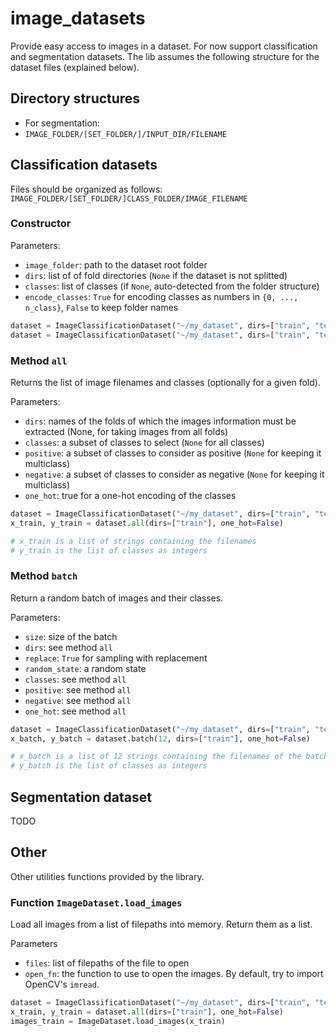 # image_datasets

Provide easy access to images in a dataset. For now support classification and segmentation datasets.
The lib assumes the following structure for the dataset files (explained below). 

## Directory structures
* For segmentation: 
 * `IMAGE_FOLDER/[SET_FOLDER/]/INPUT_DIR/FILENAME`

## Classification datasets

Files should be organized as follows: `IMAGE_FOLDER/[SET_FOLDER/]CLASS_FOLDER/IMAGE_FILENAME` 

### Constructor

Parameters:

* `image_folder`: path to the dataset root folder
* `dirs`: list of of fold directories (`None` if the dataset is not splitted)
* `classes`: list of classes (if `None`, auto-detected from the folder structure)
* `encode_classes`: `True` for encoding classes as numbers in `{0, ..., n_class}`, `False` to keep folder names

```python
dataset = ImageClassificationDataset("~/my_dataset", dirs=["train", "test"])
dataset = ImageClassificationDataset("~/my_dataset", dirs=["train", "test"], classes=[5562, 23178], encode_classes=True)
```

### Method `all`

Returns the list of image filenames and classes (optionally for a given fold). 

Parameters:

* `dirs`: names of the folds of which the images information must be extracted (None, for taking images from all folds)
* `classes`: a subset of classes to select (`None` for all classes)
* `positive`: a subset of classes to consider as positive (`None` for keeping it multiclass)
* `negative`: a subset of classes to consider as negative (`None` for keeping it multiclass)
* `one_hot`: true for a one-hot encoding of the classes

```python
dataset = ImageClassificationDataset("~/my_dataset", dirs=["train", "test"])
x_train, y_train = dataset.all(dirs=["train"], one_hot=False)

# x_train is a list of strings containing the filenames
# y_train is the list of classes as integers 
```

### Method `batch`

Return a random batch of images and their classes. 

Parameters:

* `size`: size of the batch
* `dirs`: see method `all`
* `replace`: `True` for sampling with replacement
* `random_state`: a random state 
* `classes`: see method `all`
* `positive`: see method `all`
* `negative`: see method `all`
* `one_hot`: see method `all`

```python
dataset = ImageClassificationDataset("~/my_dataset", dirs=["train", "test"])
x_batch, y_batch = dataset.batch(12, dirs=["train"], one_hot=False)

# x_batch is a list of 12 strings containing the filenames of the batch
# y_batch is the list of classes as integers 
```

## Segmentation dataset

TODO

## Other 

Other utilities functions provided by the library.

### Function `ImageDataset.load_images`

Load all images from a list of filepaths into memory. Return them as a list. 

Parameters

* `files`: list of filepaths of the file to open
* `open_fn`: the function to use to open the images. By default, try to import OpenCV's `imread`. 

```python
dataset = ImageClassificationDataset("~/my_dataset", dirs=["train", "test"])
x_train, y_train = dataset.all(dirs=["train"], one_hot=False)
images_train = ImageDataset.load_images(x_train)
```
